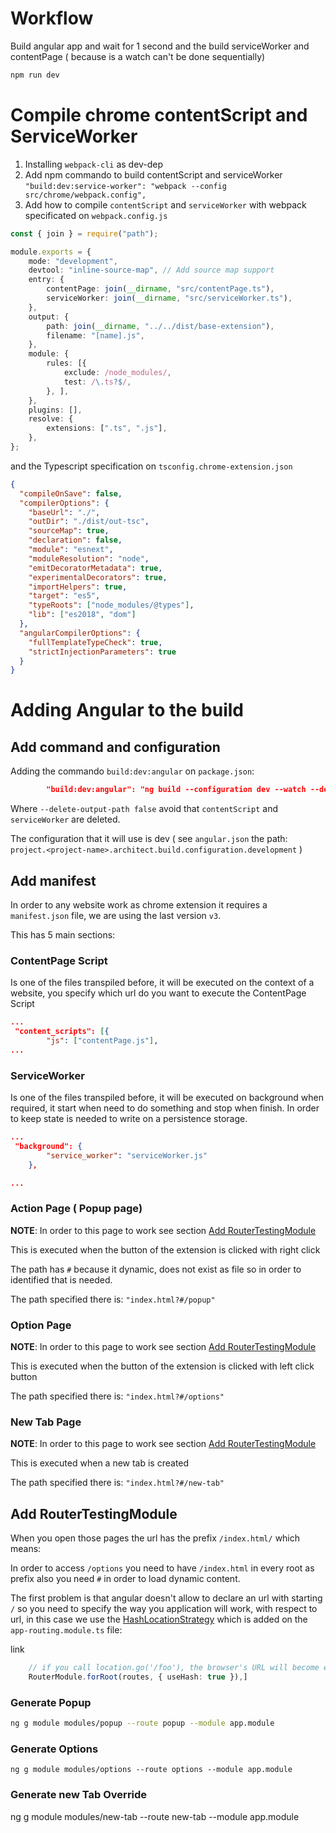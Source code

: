 # Workflow

Build angular app and wait for 1 second and the build serviceWorker and contentPage ( because is a watch can't be done sequentially)
```bash
npm run dev
```

# Compile chrome contentScript and ServiceWorker

1. Installing `webpack-cli` as dev-dep
2. Add npm commando to build contentScript and serviceWorker `"build:dev:service-worker": "webpack --config src/chrome/webpack.config",`
3. Add how to compile `contentScript` and `serviceWorker` with webpack specificated on `webpack.config.js` 

```typescript
const { join } = require("path");

module.exports = {
    mode: "development",
    devtool: "inline-source-map", // Add source map support
    entry: {
        contentPage: join(__dirname, "src/contentPage.ts"),
        serviceWorker: join(__dirname, "src/serviceWorker.ts"),
    },
    output: {
        path: join(__dirname, "../../dist/base-extension"),
        filename: "[name].js",
    },
    module: {
        rules: [{
            exclude: /node_modules/,
            test: /\.ts?$/,
        }, ],
    },
    plugins: [],
    resolve: {
        extensions: [".ts", ".js"],
    },
};
```
and the Typescript specification on `tsconfig.chrome-extension.json`
```json
{
  "compileOnSave": false,
  "compilerOptions": {
    "baseUrl": "./",
    "outDir": "./dist/out-tsc",
    "sourceMap": true,
    "declaration": false,
    "module": "esnext",
    "moduleResolution": "node",
    "emitDecoratorMetadata": true,
    "experimentalDecorators": true,
    "importHelpers": true,
    "target": "es5",
    "typeRoots": ["node_modules/@types"],
    "lib": ["es2018", "dom"]
  },
  "angularCompilerOptions": {
    "fullTemplateTypeCheck": true,
    "strictInjectionParameters": true
  }
}
```

# Adding Angular to the build

## Add command and configuration

Adding the commando `build:dev:angular` on `package.json`:

```json
        "build:dev:angular": "ng build --configuration dev --watch --delete-output-path false",
```

Where `--delete-output-path false` avoid that `contentScript` and `serviceWorker` are deleted.

The configuration that it will use is dev ( see `angular.json` the path: `project.<project-name>.architect.build.configuration.development` )

## Add manifest

In order to any website work as chrome extension it requires a `manifest.json` file, we are using the last version `v3`.

This has 5 main sections:

### ContentPage Script

Is one of the files transpiled before, it will be executed on the context of a website, you specify which url do you want to execute the ContentPage Script

```json
...
 "content_scripts": [{
        "js": ["contentPage.js"],
...
```
### ServiceWorker

Is one of the files transpiled before, it will be executed on background when required, it start when need to do something and stop when finish. In order to keep state is needed to write on a persistence storage.

```json
...
 "background": {
        "service_worker": "serviceWorker.js"
    },

...
```

### Action Page ( Popup page)
 
 **NOTE**: In order to this page to work see section [Add RouterTestingModule](#Add-RouterTestingModule)

 This is executed when the button of the extension is clicked with right click

 The path has `#` because it dynamic, does not exist as file so in order to identified that is needed.

 The path specified there is: `"index.html?#/popup"`

### Option Page 

 **NOTE**: In order to this page to work see section [Add RouterTestingModule](#Add-RouterTestingModule)

This is executed when the button  of the extension is clicked with left click button

The path specified there is: `"index.html?#/options"`
### New Tab Page

 **NOTE**: In order to this page to work see section [Add RouterTestingModule](#Add-RouterTestingModule)

This is executed when a new tab is created

The path specified there is: `"index.html?#/new-tab"`
## Add RouterTestingModule

When you open those pages the url has the prefix `/index.html/` which means:

In order to access `/options` you need to have `/index.html` in every root as prefix also you need `#` in order to load dynamic content.

The first problem is that angular doesn't allow to declare an url with starting `/` so you need to specify the way you application will work, with respect to url, in this case we use the [HashLocationStrategy](https://angular.io/api/common/HashLocationStrategy#description)
 which is added on the `app-routing.module.ts` file:

link

```typescript
    // if you call location.go('/foo'), the browser's URL will become example.com#/foo.
    RouterModule.forRoot(routes, { useHash: true }),]
```

### Generate Popup

```bash
ng g module modules/popup --route popup --module app.module
```

### Generate Options

```
ng g module modules/options --route options --module app.module
```

### Generate new Tab Override

 ng g module modules/new-tab --route new-tab --module app.module
